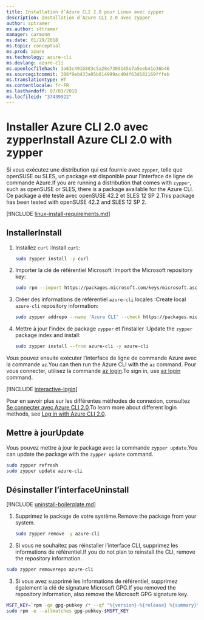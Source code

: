 ```yaml
---
title: Installation d’Azure CLI 2.0 pour Linux avec zypper
description: Installation d’Azure CLI 2.0 avec zypper
author: sptramer
ms.author: sttramer
manager: carmonm
ms.date: 01/29/2018
ms.topic: conceptual
ms.prod: azure
ms.technology: azure-cli
ms.devlang: azure-cli
ms.openlocfilehash: 3a63c491b883c5a28e7309145e7a5eeb41e36b46
ms.sourcegitcommit: 308f9eb433a05b814999ac404f63d181169fffeb
ms.translationtype: HT
ms.contentlocale: fr-FR
ms.lasthandoff: 07/03/2018
ms.locfileid: "37439922"
---
```

# <a name="install-azure-cli-20-with-zypper"></a><span data-ttu-id="31bac-103">Installer Azure CLI 2.0 avec zypper</span><span class="sxs-lookup"><span data-stu-id="31bac-103">Install Azure CLI 2.0 with zypper</span></span>

<span data-ttu-id="31bac-104">Si vous exécutez une distribution qui est fournie avec `zypper`, telle que openSUSE ou SLES, un package est disponible pour l’interface de ligne de commande Azure.</span><span class="sxs-lookup"><span data-stu-id="31bac-104">If you are running a distribution that comes with `zypper`, such as openSUSE or SLES, there is a package available for the Azure CLI.</span></span> <span data-ttu-id="31bac-105">Ce package a été testé avec openSUSE 42.2 et SLES 12 SP 2.</span><span class="sxs-lookup"><span data-stu-id="31bac-105">This package has been tested with openSUSE 42.2 and SLES 12 SP 2.</span></span>

[!INCLUDE [linux-install-requirements.md](includes/linux-install-requirements.md)]

## <a name="install"></a><span data-ttu-id="31bac-106">Installer</span><span class="sxs-lookup"><span data-stu-id="31bac-106">Install</span></span>

1. <span data-ttu-id="31bac-107">Installez `curl` :</span><span class="sxs-lookup"><span data-stu-id="31bac-107">Install `curl`:</span></span>

   ```bash
   sudo zypper install -y curl
   ```

2. <span data-ttu-id="31bac-108">Importer la clé de référentiel Microsoft :</span><span class="sxs-lookup"><span data-stu-id="31bac-108">Import the Microsoft repository key:</span></span>

   ```bash
   sudo rpm --import https://packages.microsoft.com/keys/microsoft.asc
   ```

3. <span data-ttu-id="31bac-109">Créer des informations de référentiel `azure-cli` locales :</span><span class="sxs-lookup"><span data-stu-id="31bac-109">Create local `azure-cli` repository information:</span></span>

   ```bash
   sudo zypper addrepo --name 'Azure CLI' --check https://packages.microsoft.com/yumrepos/azure-cli azure-cli
   ```

4. <span data-ttu-id="31bac-110">Mettre à jour l’index de package `zypper` et l’installer :</span><span class="sxs-lookup"><span data-stu-id="31bac-110">Update the `zypper` package index and install:</span></span>

   ```bash
   sudo zypper install --from azure-cli -y azure-cli
   ```

<span data-ttu-id="31bac-111">Vous pouvez ensuite exécuter l’interface de ligne de commande Azure avec la commande `az`.</span><span class="sxs-lookup"><span data-stu-id="31bac-111">You can then run the Azure CLI with the `az` command.</span></span> <span data-ttu-id="31bac-112">Pour vous connecter, utilisez la commande [az login](/cli/azure/reference-index#az-login).</span><span class="sxs-lookup"><span data-stu-id="31bac-112">To sign in, use [az login](/cli/azure/reference-index#az-login) command.</span></span>

[!INCLUDE [interactive-login](includes/interactive-login.md)]

<span data-ttu-id="31bac-113">Pour en savoir plus sur les différentes méthodes de connexion, consultez [Se connecter avec Azure CLI 2.0](authenticate-azure-cli.md).</span><span class="sxs-lookup"><span data-stu-id="31bac-113">To learn more about different login methods, see [Log in with Azure CLI 2.0](authenticate-azure-cli.md).</span></span>

## <a name="update"></a><span data-ttu-id="31bac-114">Mettre à jour</span><span class="sxs-lookup"><span data-stu-id="31bac-114">Update</span></span>

<span data-ttu-id="31bac-115">Vous pouvez mettre à jour le package avec la commande `zypper update`.</span><span class="sxs-lookup"><span data-stu-id="31bac-115">You can update the package with the `zypper update` command.</span></span>

```bash
sudo zypper refresh
sudo zypper update azure-cli
```

## <a name="uninstall"></a><span data-ttu-id="31bac-116">Désinstaller l’interface</span><span class="sxs-lookup"><span data-stu-id="31bac-116">Uninstall</span></span>

[!INCLUDE [uninstall-boilerplate.md](includes/uninstall-boilerplate.md)]

1. <span data-ttu-id="31bac-117">Supprimez le package de votre système.</span><span class="sxs-lookup"><span data-stu-id="31bac-117">Remove the package from your system.</span></span>

    ```bash
    sudo zypper remove -y azure-cli
    ```

2. <span data-ttu-id="31bac-118">Si vous ne souhaitez pas réinstaller l’interface CLI, supprimez les informations de référentiel.</span><span class="sxs-lookup"><span data-stu-id="31bac-118">If you do not plan to reinstall the CLI, remove the repository information.</span></span>

  ```bash
  sudo zypper removerepo azure-cli
  ```

3. <span data-ttu-id="31bac-119">Si vous avez supprimé les informations de référentiel, supprimez également la clé de signature Microsoft GPG.</span><span class="sxs-lookup"><span data-stu-id="31bac-119">If you removed the repository information, also remove the Microsoft GPG signature key.</span></span>

  ```bash
  MSFT_KEY=`rpm -qa gpg-pubkey /* --qf "%{version}-%{release} %{summary}\n" | grep Microsoft | awk '{print $1}'`
  sudo rpm -e --allmatches gpg-pubkey-$MSFT_KEY
  ```

